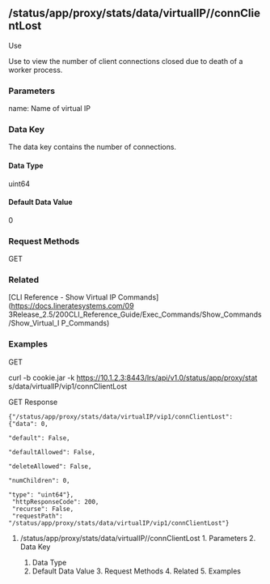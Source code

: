 ## /status/app/proxy/stats/data/virtualIP/<name>/connClientLost

Use

Use to view the number of client connections closed due to death of a worker
process.

### Parameters

name: Name of virtual IP

### Data Key

The data key contains the number of connections.

#### Data Type

uint64

#### Default Data Value

0

### Request Methods

GET

### Related

[CLI Reference - Show Virtual IP Commands](https://docs.lineratesystems.com/09
3Release_2.5/200CLI_Reference_Guide/Exec_Commands/Show_Commands/Show_Virtual_I
P_Commands)

### Examples

GET

curl -b cookie.jar -k https://10.1.2.3:8443/lrs/api/v1.0/status/app/proxy/stat
s/data/virtualIP/vip1/connClientLost

GET Response

    
    {"/status/app/proxy/stats/data/virtualIP/vip1/connClientLost": {"data": 0,
                                                                       "default": False,
                                                                       "defaultAllowed": False,
                                                                       "deleteAllowed": False,
                                                                       "numChildren": 0,
                                                                       "type": "uint64"},
     "httpResponseCode": 200,
     "recurse": False,
     "requestPath": "/status/app/proxy/stats/data/virtualIP/vip1/connClientLost"}
    

  1. /status/app/proxy/stats/data/virtualIP/<name>/connClientLost
    1. Parameters
    2. Data Key
      1. Data Type
      2. Default Data Value
    3. Request Methods
    4. Related
    5. Examples

